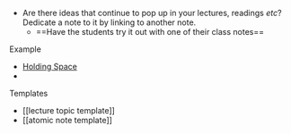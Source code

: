- Are there ideas that continue to pop up in your lectures, readings *etc*? Dedicate a note to it by linking to another note.
	-  ==Have the students try it out with one of their class notes==

Example
- [Holding Space](obsidian://open?vault=echidna&file=seedbox%2FHolding%20Space)
- 

Templates
- [[lecture topic template]]
- [[atomic note template]]


